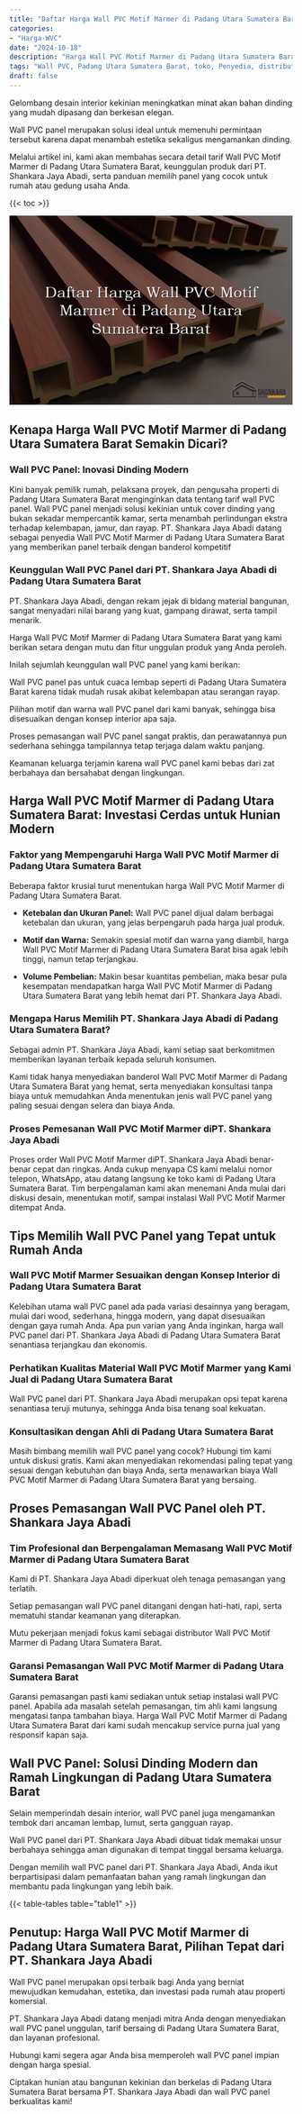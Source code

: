 ```yaml
---
title: "Daftar Harga Wall PVC Motif Marmer di Padang Utara Sumatera Barat"
categories: 
- "Harga-WVC"
date: "2024-10-18"
description: "Harga Wall PVC Motif Marmer di Padang Utara Sumatera Barat untuk hunian, kantor, serta gerai. Material unggulan, variasi motif, pilihan warna menarik, beserta jasa instalasi dikerjakan oleh teknisi berpengalaman dan garansi resmi!|Servis distribusi Wall PVC Motif Marmer di Padang Utara Sumatera Barat bagi keperluan tempat tinggal, perkantoran, maupun toko, dengan panel terbaik dan penempatan oleh teknisi berpengalaman serta jaminan resmi.|Alternatif Wall PVC Motif Marmer di Padang Utara Sumatera Barat yang terpercaya bagi hunian, office, serta ritel, bersama panel unggulan dan instalasi dikerjakan oleh tenaga ahli ahli serta kepastian resmi.|Penyediaan Wall PVC Motif Marmer di Padang Utara Sumatera Barat untuk hunian, perkantoran, dan ritel, dengan produk berkualitas dan penempatan dikerjakan oleh tim profesional, dilengkapi beserta garansi resmi.}"
tags: "Wall PVC, Padang Utara Sumatera Barat, toko, Penyedia, distributor"
draft: false
---
```


Gelombang desain interior kekinian meningkatkan minat akan bahan dinding yang mudah dipasang dan berkesan elegan.

Wall PVC panel merupakan solusi ideal untuk memenuhi permintaan tersebut karena dapat menambah estetika sekaligus mengamankan dinding.

Melalui artikel ini, kami akan membahas secara detail tarif Wall PVC Motif Marmer di Padang Utara Sumatera Barat, keunggulan produk dari PT. Shankara Jaya Abadi, serta panduan memilih panel yang cocok untuk rumah atau gedung usaha Anda.

{{< toc >}}

![Daftar Harga Wall PVC Motif Marmer di Padang Utara Sumatera Barat](/images/Harga-WVC/Daftar-Harga-Wall-PVC-Motif-Marmer-di-Padang-Utara-Sumatera-Barat.png)


## Kenapa Harga Wall PVC Motif Marmer di Padang Utara Sumatera Barat Semakin Dicari?

### Wall PVC Panel: Inovasi Dinding Modern

Kini banyak pemilik rumah, pelaksana proyek, dan pengusaha properti di Padang Utara Sumatera Barat menginginkan data tentang tarif wall PVC panel. Wall PVC panel menjadi solusi kekinian untuk cover dinding yang bukan sekadar mempercantik kamar, serta menambah perlindungan ekstra terhadap kelembapan, jamur, dan rayap. PT. Shankara Jaya Abadi datang sebagai penyedia Wall PVC Motif Marmer di Padang Utara Sumatera Barat yang memberikan panel terbaik dengan banderol kompetitif

### Keunggulan Wall PVC Panel dari PT. Shankara Jaya Abadi di Padang Utara Sumatera Barat

PT. Shankara Jaya Abadi, dengan rekam jejak di bidang material bangunan, sangat menyadari nilai barang yang kuat, gampang dirawat, serta tampil menarik.

Harga Wall PVC Motif Marmer di Padang Utara Sumatera Barat yang kami berikan setara dengan mutu dan fitur unggulan produk yang Anda peroleh.

Inilah sejumlah keunggulan wall PVC panel yang kami berikan:

Wall PVC panel pas untuk cuaca lembap seperti di Padang Utara Sumatera Barat karena tidak mudah rusak akibat kelembapan atau serangan rayap.

Pilihan motif dan warna wall PVC panel dari kami banyak, sehingga bisa disesuaikan dengan konsep interior apa saja.

Proses pemasangan wall PVC panel sangat praktis, dan perawatannya pun sederhana sehingga tampilannya tetap terjaga dalam waktu panjang.

Keamanan keluarga terjamin karena wall PVC panel kami bebas dari zat berbahaya dan bersahabat dengan lingkungan.

## Harga Wall PVC Motif Marmer di Padang Utara Sumatera Barat: Investasi Cerdas untuk Hunian Modern

### Faktor yang Mempengaruhi Harga Wall PVC Motif Marmer di Padang Utara Sumatera Barat

Beberapa faktor krusial turut menentukan harga Wall PVC Motif Marmer di Padang Utara Sumatera Barat.

- **Ketebalan dan Ukuran Panel:** Wall PVC panel dijual dalam berbagai ketebalan dan ukuran, yang jelas berpengaruh pada harga jual produk.

- **Motif dan Warna:** Semakin spesial motif dan warna yang diambil, harga Wall PVC Motif Marmer di Padang Utara Sumatera Barat bisa agak lebih tinggi, namun tetap terjangkau.

- **Volume Pembelian:** Makin besar kuantitas pembelian, maka besar pula kesempatan mendapatkan harga Wall PVC Motif Marmer di Padang Utara Sumatera Barat yang lebih hemat dari PT. Shankara Jaya Abadi.

### Mengapa Harus Memilih PT. Shankara Jaya Abadi di Padang Utara Sumatera Barat?

Sebagai admin PT. Shankara Jaya Abadi, kami setiap saat berkomitmen memberikan layanan terbaik kepada seluruh konsumen.

Kami tidak hanya menyediakan banderol Wall PVC Motif Marmer di Padang Utara Sumatera Barat yang hemat, serta menyediakan konsultasi tanpa biaya untuk memudahkan Anda menentukan jenis wall PVC panel yang paling sesuai dengan selera dan biaya Anda.

### Proses Pemesanan Wall PVC Motif Marmer diPT. Shankara Jaya Abadi

Proses order Wall PVC Motif Marmer diPT. Shankara Jaya Abadi benar-benar cepat dan ringkas. Anda cukup menyapa CS kami melalui nomor telepon, WhatsApp, atau datang langsung ke toko kami di Padang Utara Sumatera Barat. Tim berpengalaman kami akan menemani Anda mulai dari diskusi desain, menentukan motif, sampai instalasi Wall PVC Motif Marmer ditempat Anda.

## Tips Memilih Wall PVC Panel yang Tepat untuk Rumah Anda

### Wall PVC Motif Marmer Sesuaikan dengan Konsep Interior di Padang Utara Sumatera Barat

Kelebihan utama wall PVC panel ada pada variasi desainnya yang beragam, mulai dari wood, sederhana, hingga modern, yang dapat disesuaikan dengan gaya rumah Anda. Apa pun varian yang Anda inginkan, harga wall PVC panel dari PT. Shankara Jaya Abadi di Padang Utara Sumatera Barat senantiasa terjangkau dan ekonomis.

### Perhatikan Kualitas Material Wall PVC Motif Marmer yang Kami Jual di Padang Utara Sumatera Barat

Wall PVC panel dari PT. Shankara Jaya Abadi merupakan opsi tepat karena senantiasa teruji mutunya, sehingga Anda bisa tenang soal kekuatan.

### Konsultasikan dengan Ahli di Padang Utara Sumatera Barat

Masih bimbang memilih wall PVC panel yang cocok? Hubungi tim kami untuk diskusi gratis. Kami akan menyediakan rekomendasi paling tepat yang sesuai dengan kebutuhan dan biaya Anda, serta menawarkan biaya Wall PVC Motif Marmer di Padang Utara Sumatera Barat yang bersaing.

## Proses Pemasangan Wall PVC Panel oleh PT. Shankara Jaya Abadi

### Tim Profesional dan Berpengalaman Memasang Wall PVC Motif Marmer di Padang Utara Sumatera Barat

Kami di PT. Shankara Jaya Abadi diperkuat oleh tenaga pemasangan yang terlatih.

Setiap pemasangan wall PVC panel ditangani dengan hati-hati, rapi, serta mematuhi standar keamanan yang diterapkan.

Mutu pekerjaan menjadi fokus kami sebagai distributor Wall PVC Motif Marmer di Padang Utara Sumatera Barat.

### Garansi Pemasangan Wall PVC Motif Marmer di Padang Utara Sumatera Barat

Garansi pemasangan pasti kami sediakan untuk setiap instalasi wall PVC panel. Apabila ada masalah setelah pemasangan, tim ahli kami langsung mengatasi tanpa tambahan biaya. Harga Wall PVC Motif Marmer di Padang Utara Sumatera Barat dari kami sudah mencakup service purna jual yang responsif kapan saja.

## Wall PVC Panel: Solusi Dinding Modern dan Ramah Lingkungan di Padang Utara Sumatera Barat

Selain memperindah desain interior, wall PVC panel juga mengamankan tembok dari ancaman lembap, lumut, serta gangguan rayap.

Wall PVC panel dari PT. Shankara Jaya Abadi dibuat tidak memakai unsur berbahaya sehingga aman digunakan di tempat tinggal bersama keluarga.

Dengan memilih wall PVC panel dari PT. Shankara Jaya Abadi, Anda ikut berpartisipasi dalam pemanfaatan bahan yang ramah lingkungan dan membantu pada lingkungan yang lebih baik.

{{< table-tables table="table1" >}}

## Penutup: Harga Wall PVC Motif Marmer di Padang Utara Sumatera Barat, Pilihan Tepat dari PT. Shankara Jaya Abadi

Wall PVC panel merupakan opsi terbaik bagi Anda yang berniat mewujudkan kemudahan, estetika, dan investasi pada rumah atau properti komersial.

PT. Shankara Jaya Abadi datang menjadi mitra Anda dengan menyediakan wall PVC panel unggulan, tarif bersaing di Padang Utara Sumatera Barat, dan layanan profesional.

Hubungi kami segera agar Anda bisa memperoleh wall PVC panel impian dengan harga spesial.

Ciptakan hunian atau bangunan kekinian dan berkelas di Padang Utara Sumatera Barat bersama PT. Shankara Jaya Abadi dan wall PVC panel berkualitas kami!